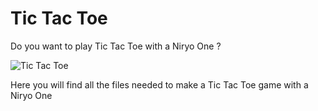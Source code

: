 # Tic Tac Toe

Do you want to play Tic Tac Toe with a Niryo One ?

![Tic Tac Toe](https://raw.githubusercontent.com/NiryoRobotics/niryo_one_industrial_demonstrators/master/Tic_Tac_Toe/tic-tac-toe.png)

Here you will find all the files needed to make a Tic Tac Toe game with a Niryo One